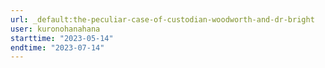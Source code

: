```yaml
---
url: _default:the-peculiar-case-of-custodian-woodworth-and-dr-bright
user: kuronohanahana
starttime: "2023-05-14"
endtime: "2023-07-14"
---
```

<reserve />